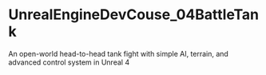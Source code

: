 # UnrealEngineDevCouse_04BattleTank
An open-world head-to-head tank fight with simple AI, terrain, and advanced control system in Unreal 4
